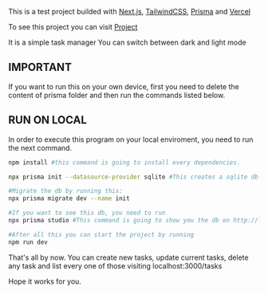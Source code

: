 This is a test project builded with [Next.js](https://nextjs.org/), [TailwindCSS](https://tailwindcss.com/), [Prisma](https://www.prisma.io/) and [Vercel](https://vercel.com/)

To see this project you can visit [Project](https://tasks-ownlgmdrq-jonathan-diazs-projects.vercel.app/)

It is a simple task manager
You can switch between dark and light mode

## IMPORTANT
If you want to run this on your own device, first you need to delete the content of prisma folder and then run the commands listed below.

## RUN ON LOCAL

In order to execute this program on your local enviroment, you need to run the next command.

```bash
npm install #this command is going to install every dependencies.

npx prisma init --datasource-provider sqlite #This creates a sqlite db to storage the tasks

#Migrate the db by running this:
npx prisma migrate dev --name init

#If you want to see this db, you need to run
npx prisma studio #This command is going to show you the db on http://localhost:5555/

#After all this you can start the project by running
npm run dev
```

That's all by now.
You can create new tasks, update current tasks, delete any task and list every one of those visiting localhost:3000/tasks

Hope it works for you.